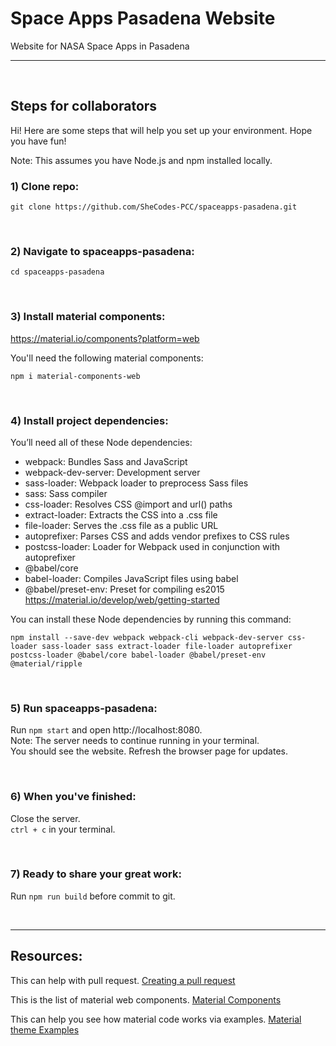 # Space Apps Pasadena Website

Website for NASA Space Apps in Pasadena

---
<br>

## Steps for collaborators
Hi! Here are some steps that will help you set up your environment.
Hope you have fun!

Note: This assumes you have Node.js and npm installed locally.

### 1) Clone repo:
```
git clone https://github.com/SheCodes-PCC/spaceapps-pasadena.git
```
<br>

### 2) Navigate to spaceapps-pasadena:
```
cd spaceapps-pasadena
```
<br>

### 3) Install material components:
https://material.io/components?platform=web

You'll need the following material components:
```
npm i material-components-web
```
<br>

### 4) Install project dependencies:
You’ll need all of these Node dependencies:
- webpack: Bundles Sass and JavaScript
- webpack-dev-server: Development server
- sass-loader: Webpack loader to preprocess Sass files
- sass: Sass compiler
- css-loader: Resolves CSS @import and url() paths
- extract-loader: Extracts the CSS into a .css file
- file-loader: Serves the .css file as a public URL
- autoprefixer: Parses CSS and adds vendor prefixes to CSS rules
- postcss-loader: Loader for Webpack used in conjunction with autoprefixer
- @babel/core
- babel-loader: Compiles JavaScript files using babel
- @babel/preset-env: Preset for compiling es2015
  <br>
  https://material.io/develop/web/getting-started

You can install these Node dependencies by running this command:
```
npm install --save-dev webpack webpack-cli webpack-dev-server css-loader sass-loader sass extract-loader file-loader autoprefixer postcss-loader @babel/core babel-loader @babel/preset-env @material/ripple
```
<br>

### 5) Run spaceapps-pasadena:
Run `npm start` and open http://localhost:8080.
<br>
Note: The server needs to continue running in your terminal.
<br>
You should see the website. Refresh the browser page for updates.

<br>

### 6) When you've finished:

Close the server. 
<br>
`ctrl + c` in your terminal.

<br>

### 7) Ready to share your great work:
Run `npm run build` before commit to git.

<br>

---

## Resources:
This can help with pull request. <a href="https://docs.github.com/en/github/collaborating-with-pull-requests/proposing-changes-to-your-work-with-pull-requests/creating-a-pull-request" target="_blank">Creating a pull request</a>

This is the list of material web components. <a href="https://material.io/components?platform=web" target="_blank">Material Components</a>

This can help you see how material code works via examples. <a href="https://glitch.com/~material-theme-builder" target="_blank">Material theme Examples</a>

